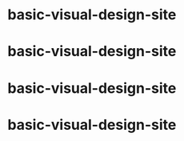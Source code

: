 # basic-visual-design-site
# basic-visual-design-site
# basic-visual-design-site
# basic-visual-design-site
